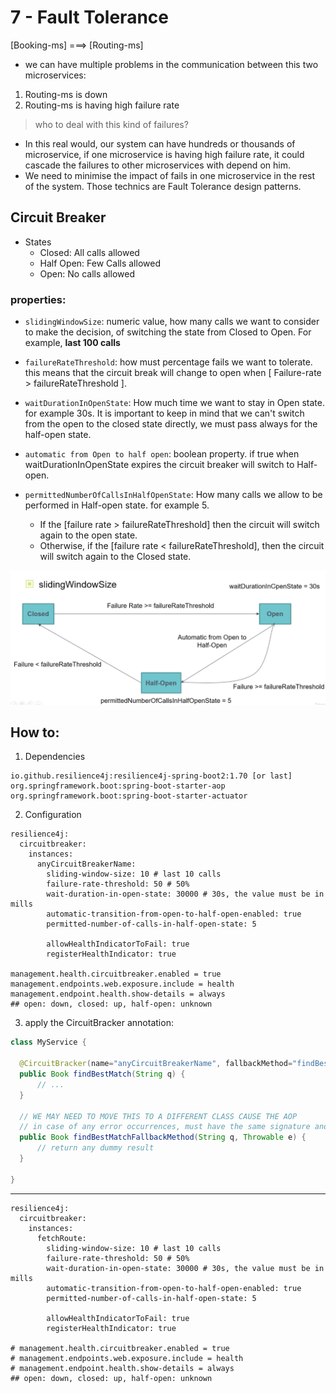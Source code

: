 # 7 - Fault Tolerance

[Booking-ms] ===> [Routing-ms]

- we can have multiple problems in the communication between this two microservices:

1. Routing-ms is down
2. Routing-ms is having high failure rate

> who to deal with this kind of failures?

- In this real would, our system can have hundreds or thousands of microservice, if one microservice is having high failure rate, it could cascade the failures to other microservices with depend on him.
- We need to minimise the impact of fails in one microservice in the rest of the system. Those technics are Fault Tolerance design patterns.


## Circuit Breaker

- States
    - Closed: All calls allowed
    - Half Open: Few Calls allowed
    - Open: No calls allowed

### properties:

- `slidingWindowSize`: numeric value, how many calls we want to consider to make the decision, of switching the state from Closed to Open. For example, **last 100 calls**

- `failureRateThreshold`: how must percentage fails we want to tolerate. this means that the circuit break will change to open when [ Failure-rate > failureRateThreshold ].

- `waitDurationInOpenState`: How much time we want to stay in Open state. for example 30s. It  is important to keep in mind that we can't switch from the open to the closed state directly, we must pass always for the half-open state.

- `automatic from Open to half open`: boolean property. if true when waitDurationInOpenState expires the circuit breaker will switch to Half-open.

- `permittedNumberOfCallsInHalfOpenState`: How many calls we allow to be performed in Half-open state. for example 5. 
  - If the [failure rate > failureRateThreshold] then the circuit will switch again to the open state. 
  - Otherwise, if the [failure rate < failureRateThreshold], then the circuit will switch again to the Closed state.  

![circuit-breaker-state](imgs/circuit-breaker-properties.png)


## How to:

1. Dependencies
```
io.github.resilience4j:resilience4j-spring-boot2:1.70 [or last]
org.springframework.boot:spring-boot-starter-aop
org.springframework.boot:spring-boot-starter-actuator
```

2. Configuration
```
resilience4j:
  circuitbreaker:
    instances:
      anyCircuitBreakerName:
        sliding-window-size: 10 # last 10 calls
        failure-rate-threshold: 50 # 50%
        wait-duration-in-open-state: 30000 # 30s, the value must be in mills
        automatic-transition-from-open-to-half-open-enabled: true
        permitted-number-of-calls-in-half-open-state: 5

        allowHealthIndicatorToFail: true
        registerHealthIndicator: true

management.health.circuitbreaker.enabled = true
management.endpoints.web.exposure.include = health
management.endpoint.health.show-details = always
## open: down, closed: up, half-open: unknown
```

3. apply the CircuitBracker annotation:

```java
class MyService {
    
  @CircuitBracker(name="anyCircuitBreakerName", fallbackMethod="findBestMatchFallbackMethod")
  public Book findBestMatch(String q) {
      // ...
  }
  
  // WE MAY NEED TO MOVE THIS TO A DIFFERENT CLASS CAUSE THE AOP
  // in case of any error occurrences, must have the same signature and one extra parameter is allowed Throwable, that will be the exception, if we want to log.
  public Book findBestMatchFallbackMethod(String q, Throwable e) {
      // return any dummy result
  }

}
```


---

```
resilience4j:
  circuitbreaker:
    instances:
      fetchRoute:
        sliding-window-size: 10 # last 10 calls
        failure-rate-threshold: 50 # 50%
        wait-duration-in-open-state: 30000 # 30s, the value must be in mills
        automatic-transition-from-open-to-half-open-enabled: true
        permitted-number-of-calls-in-half-open-state: 5

        allowHealthIndicatorToFail: true
        registerHealthIndicator: true

# management.health.circuitbreaker.enabled = true
# management.endpoints.web.exposure.include = health
# management.endpoint.health.show-details = always
## open: down, closed: up, half-open: unknown
```

